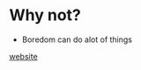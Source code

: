 # Why not? 

- Boredom can do alot of things

[website](https://musicalxd.github.io/musical-snippets/)